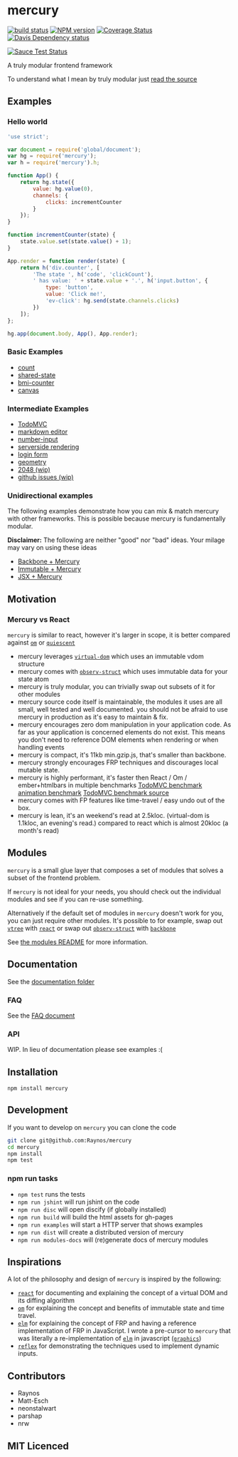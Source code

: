 # mercury

[![build status][1]][2]
[![NPM version][3]][4]
[![Coverage Status][5]][6]
[![Davis Dependency status][9]][10]

[![Sauce Test Status](https://saucelabs.com/browser-matrix/raynos.svg)](https://saucelabs.com/u/raynos)

A truly modular frontend framework

To understand what I mean by truly modular just [read the source](https://github.com/Raynos/mercury/blob/master/index.js)

## Examples

### Hello world

```js
'use strict';

var document = require('global/document');
var hg = require('mercury');
var h = require('mercury').h;

function App() {
    return hg.state({
        value: hg.value(0),
        channels: {
            clicks: incrementCounter
        }
    });
}

function incrementCounter(state) {
    state.value.set(state.value() + 1);
}

App.render = function render(state) {
    return h('div.counter', [
        'The state ', h('code', 'clickCount'),
        ' has value: ' + state.value + '.', h('input.button', {
            type: 'button',
            value: 'Click me!',
            'ev-click': hg.send(state.channels.clicks)
        })
    ]);
};

hg.app(document.body, App(), App.render);
```

### Basic Examples

 - [count](examples/count.js)
 - [shared-state](examples/shared-state.js)
 - [bmi-counter](examples/bmi-counter.js)
 - [canvas](examples/canvas.js)

### Intermediate Examples

 - [TodoMVC](examples/todomvc)
 - [markdown editor](examples/markdown)
 - [number-input](examples/number-input)
 - [serverside rendering](examples/server-rendering)
 - [login form](examples/login-form)
 - [geometry](examples/geometry)
 - [2048 (wip)](https://github.com/Raynos/mercury/tree/2048-wip/examples/2048)
 - [github issues (wip)](https://github.com/Raynos/mercury/tree/github-issues/examples/github-issues-viewer)

### Unidirectional examples

The following examples demonstrate how you can mix & match
  mercury with other frameworks. This is possible because mercury
  is fundamentally modular.

**Disclaimer:** The following are neither "good" nor "bad" ideas.
  Your milage may vary on using these ideas

 - [Backbone + Mercury](examples/unidirectional/backbone)
 - [Immutable + Mercury](examples/unidirectional/immutable)
 - [JSX + Mercury](examples/unidirectional/jsx)

## Motivation

### Mercury vs React

`mercury` is similar to react, however it's larger in scope, 
  it is better compared against [`om`][om] or 
  [`quiescent`][quiescent]
  
 - mercury leverages [`virtual-dom`][virtual-dom] which uses 
    an immutable vdom structure
 - mercury comes with [`observ-struct`][observ-struct] which uses 
    immutable data for your state atom
 - mercury is truly modular, you can trivially swap out 
    subsets of it for other modules
 - mercury source code itself is maintainable, the modules it 
    uses are all small, well tested and well documented.
    you should not be afraid to use mercury in production 
    as it's easy to maintain & fix.
 - mercury encourages zero dom manipulation in your application code. As far as your application is concerned
    elements do not exist. This means you don't need to reference DOM elements when rendering or when handling
    events
 - mercury is compact, it's 11kb min.gzip.js, that's smaller than backbone.
 - mercury strongly encourages FRP techniques and discourages local mutable state.
 - mercury is highly performant, it's faster then React / Om / ember+htmlbars in multiple benchmarks
    [TodoMVC benchmark](http://matt-esch.github.io/mercury-perf/)\
    [animation benchmark](http://jsfiddle.net/sVPQL/11/) 
    [TodoMVC benchmark source](https://github.com/matt-esch/mercury-perf)
 - mercury comes with FP features like time-travel / easy undo out of the box.
 - mercury is lean, it's an weekend's read at 2.5kloc. (virtual-dom is 1.1kloc, an evening's read.)
    compared to react which is almost 20kloc (a month's read)

## Modules

`mercury` is a small glue layer that composes a set of modules
  that solves a subset of the frontend problem.

If `mercury` is not ideal for your needs, you should check out
  the individual modules and see if you can re-use something.

Alternatively if the default set of modules in `mercury` doesn't
  work for you, you can just require other modules. It's possible
  to for example, swap out [`vtree`][vtree] with
  [`react`][react] or swap out [`observ-struct`][observ-struct]
  with [`backbone`][backbone]

See [the modules README](docs/modules/README.md) for more
  information.

## Documentation

See the [documentation folder](docs)

### FAQ

See the [FAQ document](docs/faq.md)

### API

WIP. In lieu of documentation please see examples :(

## Installation

`npm install mercury`

## Development

If you want to develop on `mercury` you can clone the code

```sh
git clone git@github.com:Raynos/mercury
cd mercury
npm install
npm test
```

### npm run tasks

 - `npm test` runs the tests
 - `npm run jshint` will run jshint on the code
 - `npm run disc` will open discify (if globally installed)
 - `npm run build` will build the html assets for gh-pages
 - `npm run examples` will start a HTTP server that shows examples
 - `npm run dist` will create a distributed version of mercury
 - `npm run modules-docs` will (re)generate docs of mercury modules

## Inspirations

A lot of the philosophy and design of `mercury` is inspired by
  the following:

 - [`react`][react] for documenting and explaining the concept
    of a virtual DOM and its diffing algorithm
 - [`om`][om] for explaining the concept and benefits of
    immutable state and time travel.
 - [`elm`][elm] for explaining the concept of FRP and having a
    reference implementation of FRP in JavaScript. I wrote a 
    pre-cursor to `mercury` that was literally a 
    re-implementation of [`elm`][elm] in javascript 
    ([`graphics`][graphics])
 - [`reflex`][reflex] for demonstrating the techniques used to
    implement dynamic inputs.

## Contributors

 - Raynos
 - Matt-Esch
 - neonstalwart
 - parshap
 - nrw

## MIT Licenced

  [1]: https://secure.travis-ci.org/Raynos/mercury.svg
  [2]: https://travis-ci.org/Raynos/mercury
  [3]: https://badge.fury.io/js/mercury.svg
  [4]: https://badge.fury.io/js/mercury
  [5]: http://img.shields.io/coveralls/Raynos/mercury.svg
  [6]: https://coveralls.io/r/Raynos/mercury
  [7]: https://gemnasium.com/Raynos/mercury.png
  [8]: https://gemnasium.com/Raynos/mercury
  [9]: https://david-dm.org/Raynos/mercury.svg
  [10]: https://david-dm.org/Raynos/mercury
  
  [graphics]: https://github.com/Raynos/graphics
  [elm]: https://github.com/elm-lang/Elm
  [react]: https://github.com/facebook/react
  [om]: https://github.com/swannodette/om
  [reflex]: https://github.com/Gozala/reflex
  [backbone]: https://github.com/jashkenas/backbone
  [quiescent]: https://github.com/levand/quiescent
  [virtual-dom]: https://github.com/Matt-Esch/virtual-dom
  [vtree]: https://github.com/Matt-Esch/virtual-dom/tree/master/vtree
  [vdom]: https://github.com/Matt-Esch/virtual-dom/tree/master/vdom
  [vdom-create-element]: https://github.com/Matt-Esch/virtual-dom/blob/master/vdom/create-element.js
  [vdom-patch]: https://github.com/Matt-Esch/virtual-dom/blob/master/vdom/patch.js
  [min-document]: https://github.com/Raynos/min-document
  [virtual-hyperscript]: https://github.com/Matt-Esch/virtual-dom/tree/master/virtual-hyperscript
  [main-loop]: https://github.com/Raynos/main-loop
  [vdom-thunk]: https://github.com/Raynos/vdom-thunk
  [observ]: https://github.com/Raynos/observ
  [observ-computed]: https://github.com/Raynos/observ/blob/master/computed.js
  [observ-struct]: https://github.com/Raynos/observ-struct
  [observ-array]: https://github.com/Raynos/observ-array
  [geval]: https://github.com/Raynos/geval
  [dom-delegator]: https://github.com/Raynos/dom-delegator
  [value-event]: https://github.com/Raynos/value-event
